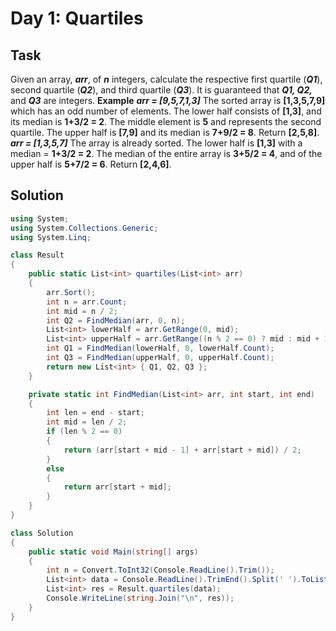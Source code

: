 # Day 1: Quartiles

## Task

Given an array, **_arr_**, of **_n_** integers, calculate the respective first quartile (**_Q1_**), second
quartile (**_Q2_**), and third quartile (**_Q3_**). It is guaranteed that **_Q1, Q2,_** and **_Q3_** are
integers.
**Example**
**_arr = [9,5,7,1,3]_**
The sorted array is **[1,3,5,7,9]** which has an odd number of elements. The lower half
consists of **[1,3]**, and its median is **1+3/2 = 2**. The middle element is **5** and represents
the second quartile. The upper half is **[7,9]** and its median is **7+9/2 = 8**. Return **[2,5,8]**.
**_arr = [1,3,5,7]_**
The array is already sorted. The lower half is **[1,3]** with a median = **1+3/2 = 2**. The
median of the entire array is **3+5/2 = 4**, and of the upper half is **5+7/2 = 6**. Return
**[2,4,6]**.

## Solution

```csharp
using System;
using System.Collections.Generic;
using System.Linq;

class Result
{
    public static List<int> quartiles(List<int> arr)
    {
        arr.Sort();
        int n = arr.Count;
        int mid = n / 2;
        int Q2 = FindMedian(arr, 0, n);
        List<int> lowerHalf = arr.GetRange(0, mid);
        List<int> upperHalf = arr.GetRange((n % 2 == 0) ? mid : mid + 1, mid);
        int Q1 = FindMedian(lowerHalf, 0, lowerHalf.Count);
        int Q3 = FindMedian(upperHalf, 0, upperHalf.Count);
        return new List<int> { Q1, Q2, Q3 };
    }

    private static int FindMedian(List<int> arr, int start, int end)
    {
        int len = end - start;
        int mid = len / 2;
        if (len % 2 == 0)
        {
            return (arr[start + mid - 1] + arr[start + mid]) / 2;
        }
        else
        {
            return arr[start + mid];
        }
    }
}

class Solution
{
    public static void Main(string[] args)
    {
        int n = Convert.ToInt32(Console.ReadLine().Trim());
        List<int> data = Console.ReadLine().TrimEnd().Split(' ').ToList().Select(int.Parse).ToList();
        List<int> res = Result.quartiles(data);
        Console.WriteLine(string.Join("\n", res));
    }
}
```
